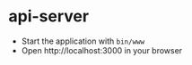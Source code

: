 # api-server

- Start the application with ```bin/www```
- Open http://localhost:3000 in your browser
